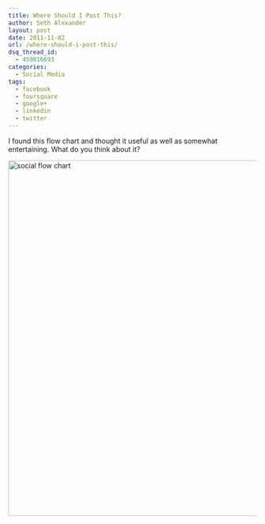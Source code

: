 ```yaml
---
title: Where Should I Post This?
author: Seth Alexander
layout: post
date: 2011-11-02
url: /where-should-i-post-this/
dsq_thread_id:
  - 459816693
categories:
  - Social Media
tags:
  - facebook
  - foursquare
  - google+
  - linkedin
  - twitter
---
```

I found this flow chart and thought it useful as well as somewhat entertaining. What do you think about it?

<a rel="nofollow" href="http://sethaalexander.com/wp-content/uploads/2011/11/social_flow_chart.jpg"><img class="alignnone size-full wp-image-46" title="social_flow_chart" src="http://sethaalexander.com/wp-content/uploads/2011/11/social_flow_chart.jpg" alt="social flow chart" width="960" height="720" /></a>